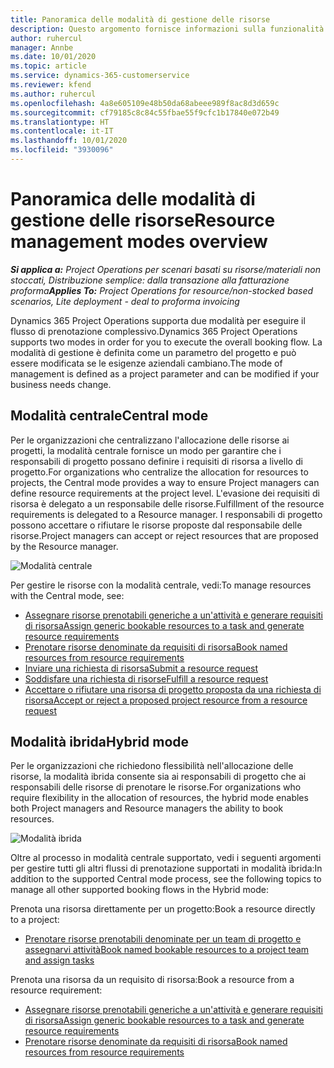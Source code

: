 ```yaml
---
title: Panoramica delle modalità di gestione delle risorse
description: Questo argomento fornisce informazioni sulla funzionalità Gestione delle risorse in Dynamics 365 Project Operations.
author: ruhercul
manager: Annbe
ms.date: 10/01/2020
ms.topic: article
ms.service: dynamics-365-customerservice
ms.reviewer: kfend
ms.author: ruhercul
ms.openlocfilehash: 4a8e605109e48b50da68abeee989f8ac8d3d659c
ms.sourcegitcommit: cf79185c8c84c55fbae55f9cfc1b17840e072b49
ms.translationtype: HT
ms.contentlocale: it-IT
ms.lasthandoff: 10/01/2020
ms.locfileid: "3930096"
---
```

# <a name="resource-management-modes-overview"></a><span data-ttu-id="6a1ff-103">Panoramica delle modalità di gestione delle risorse</span><span class="sxs-lookup"><span data-stu-id="6a1ff-103">Resource management modes overview</span></span>

<span data-ttu-id="6a1ff-104">_**Si applica a:** Project Operations per scenari basati su risorse/materiali non stoccati, Distribuzione semplice: dalla transazione alla fatturazione proforma_</span><span class="sxs-lookup"><span data-stu-id="6a1ff-104">_**Applies To:** Project Operations for resource/non-stocked based scenarios, Lite deployment - deal to proforma invoicing_</span></span>


<span data-ttu-id="6a1ff-105">Dynamics 365 Project Operations supporta due modalità per eseguire il flusso di prenotazione complessivo.</span><span class="sxs-lookup"><span data-stu-id="6a1ff-105">Dynamics 365 Project Operations supports two modes in order for you to execute the overall booking flow.</span></span> <span data-ttu-id="6a1ff-106">La modalità di gestione è definita come un parametro del progetto e può essere modificata se le esigenze aziendali cambiano.</span><span class="sxs-lookup"><span data-stu-id="6a1ff-106">The mode of management is defined as a project parameter and can be modified if your business needs change.</span></span>    

## <a name="central-mode"></a><span data-ttu-id="6a1ff-107">Modalità centrale</span><span class="sxs-lookup"><span data-stu-id="6a1ff-107">Central mode</span></span>
<span data-ttu-id="6a1ff-108">Per le organizzazioni che centralizzano l'allocazione delle risorse ai progetti, la modalità centrale fornisce un modo per garantire che i responsabili di progetto possano definire i requisiti di risorsa a livello di progetto.</span><span class="sxs-lookup"><span data-stu-id="6a1ff-108">For organizations who centralize the allocation for resources to projects, the Central mode provides a way to ensure Project managers can define resource requirements at the project level.</span></span> <span data-ttu-id="6a1ff-109">L'evasione dei requisiti di risorsa è delegato a un responsabile delle risorse.</span><span class="sxs-lookup"><span data-stu-id="6a1ff-109">Fulfillment of the resource requirements is delegated to a Resource manager.</span></span> <span data-ttu-id="6a1ff-110">I responsabili di progetto possono accettare o rifiutare le risorse proposte dal responsabile delle risorse.</span><span class="sxs-lookup"><span data-stu-id="6a1ff-110">Project managers can accept or reject resources that are proposed by the Resource manager.</span></span>

![Modalità centrale](./media/resource-management-central.png)

<span data-ttu-id="6a1ff-112">Per gestire le risorse con la modalità centrale, vedi:</span><span class="sxs-lookup"><span data-stu-id="6a1ff-112">To manage resources with the Central mode, see:</span></span>

- [<span data-ttu-id="6a1ff-113">Assegnare risorse prenotabili generiche a un'attività e generare requisiti di risorsa</span><span class="sxs-lookup"><span data-stu-id="6a1ff-113">Assign generic bookable resources to a task and generate resource requirements</span></span>](https://docs.microsoft.com/dynamics365/project-service/assign-generic-bookable-resource)
- [<span data-ttu-id="6a1ff-114">Prenotare risorse denominate da requisiti di risorsa</span><span class="sxs-lookup"><span data-stu-id="6a1ff-114">Book named resources from resource requirements</span></span>](https://docs.microsoft.com/dynamics365/project-service/book-named-resource)
- [<span data-ttu-id="6a1ff-115">Inviare una richiesta di risorsa</span><span class="sxs-lookup"><span data-stu-id="6a1ff-115">Submit a resource request</span></span>](https://docs.microsoft.com/dynamics365/project-service/submit-resource-request)
- [<span data-ttu-id="6a1ff-116">Soddisfare una richiesta di risorse</span><span class="sxs-lookup"><span data-stu-id="6a1ff-116">Fulfill a resource request</span></span>](https://docs.microsoft.com/dynamics365/project-service/resource-management-fulfill-requests)
- [<span data-ttu-id="6a1ff-117">Accettare o rifiutare una risorsa di progetto proposta da una richiesta di risorsa</span><span class="sxs-lookup"><span data-stu-id="6a1ff-117">Accept or reject a proposed project resource from a resource request</span></span>](https://docs.microsoft.com/dynamics365/project-service/accept-reject-proposed-resource)

## <a name="hybrid-mode"></a><span data-ttu-id="6a1ff-118">Modalità ibrida</span><span class="sxs-lookup"><span data-stu-id="6a1ff-118">Hybrid mode</span></span>
<span data-ttu-id="6a1ff-119">Per le organizzazioni che richiedono flessibilità nell'allocazione delle risorse, la modalità ibrida consente sia ai responsabili di progetto che ai responsabili delle risorse di prenotare le risorse.</span><span class="sxs-lookup"><span data-stu-id="6a1ff-119">For organizations who require flexibility in the allocation of resources, the hybrid mode enables both Project managers and Resource managers the ability to book resources.</span></span>

![Modalità ibrida](./media/resource-management-hybrid.png)

<span data-ttu-id="6a1ff-121">Oltre al processo in modalità centrale supportato, vedi i seguenti argomenti per gestire tutti gli altri flussi di prenotazione supportati in modalità ibrida:</span><span class="sxs-lookup"><span data-stu-id="6a1ff-121">In addition to the supported Central mode process, see the following topics to manage all other supported booking flows in the Hybrid mode:</span></span>

<span data-ttu-id="6a1ff-122">Prenota una risorsa direttamente per un progetto:</span><span class="sxs-lookup"><span data-stu-id="6a1ff-122">Book a resource directly to a project:</span></span>
- [<span data-ttu-id="6a1ff-123">Prenotare risorse prenotabili denominate per un team di progetto e assegnarvi attività</span><span class="sxs-lookup"><span data-stu-id="6a1ff-123">Book named bookable resources to a project team and assign tasks</span></span>](https://docs.microsoft.com/dynamics365/project-service/assign-named-bookable-resource)

<span data-ttu-id="6a1ff-124">Prenota una risorsa da un requisito di risorsa:</span><span class="sxs-lookup"><span data-stu-id="6a1ff-124">Book a resource from a resource requirement:</span></span>
- [<span data-ttu-id="6a1ff-125">Assegnare risorse prenotabili generiche a un'attività e generare requisiti di risorsa</span><span class="sxs-lookup"><span data-stu-id="6a1ff-125">Assign generic bookable resources to a task and generate resource requirements</span></span>](https://docs.microsoft.com/dynamics365/project-service/assign-generic-bookable-resource)
- [<span data-ttu-id="6a1ff-126">Prenotare risorse denominate da requisiti di risorsa</span><span class="sxs-lookup"><span data-stu-id="6a1ff-126">Book named resources from resource requirements</span></span>](https://docs.microsoft.com/dynamics365/project-service/book-named-resource)
